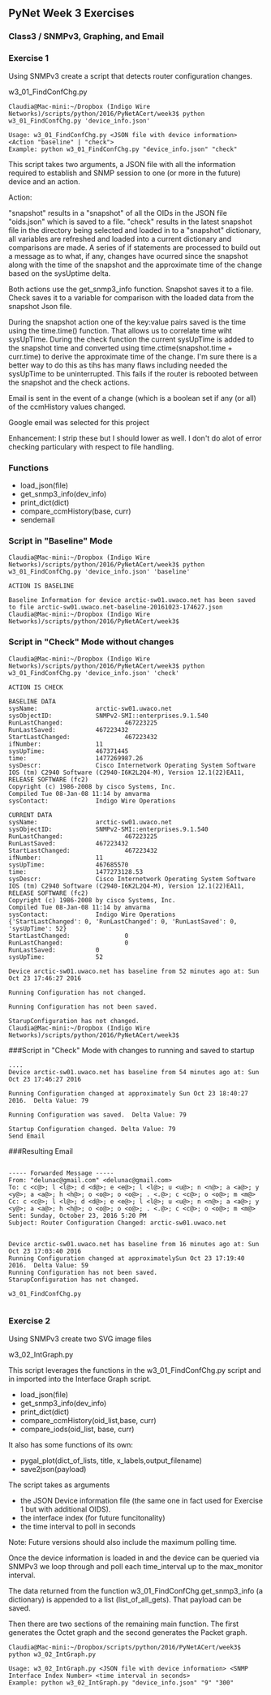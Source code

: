 ## PyNet Week 3 Exercises

### Class3 / SNMPv3, Graphing, and Email

### Exercise 1
Using SNMPv3 create a script that detects router configuration changes.

w3_01_FindConfChg.py


```
Claudia@Mac-mini:~/Dropbox (Indigo Wire Networks)/scripts/python/2016/PyNetACert/week3$ python w3_01_FindConfChg.py 'device_info.json'

Usage: w3_01_FindConfChg.py <JSON file with device information> <Action "baseline" | "check">
Example: python w3_01_FindConfChg.py "device_info.json" "check"

```
This script takes two arguments, a JSON file with all the information required to establish and SNMP session to one (or more in the future) device and an action.  

Action: 

"snapshot" results in a "snapshot" of all the OIDs in the JSON file "oids.json" which is saved to a file.
"check" results in the latest snapshot file in the directory being selected and loaded in to a "snapshot" dictionary, all variables are refreshed and loaded into a current dictionary and comparisons are made.  A series of if statements are processed to build out a message as to what, if any, changes have ocurred since the snapshot along with the time of the snapshot and the approximate time of the change based on the sysUptime delta.  

Both actions use the get_snmp3_info function.  Snapshot saves it to a file.  Check saves it to a variable for comparison with the loaded data from the snapshot Json file.

During the snapshot action one of the key:value pairs saved is the time using the time.time() function.  That allows us to correlate time wiht sysUpTime.
During the check function the current sysUpTime is added to the snapshot time and converted using time.ctime(snapshot.time + curr.time) to derive the approximate time of the change.  I'm sure there is a better way to do this as tihs has many flaws including needed the sysUpTime to be uninterrupted.  This fails if the router is rebooted between the snapshot and the check actions.

Email is sent in the event of a change (which is a boolean set if any (or all) of the ccmHistory values changed.

Google email was selected for this project 

Enhancement:  I strip these but I should lower as well.  I don't do alot of error checking particulary with respect to file handling.

### Functions

- load_json(file)
- get_snmp3_info(dev_info)
- print_dict(dict)
- compare_ccmHistory(base, curr)
- sendemail

### Script in "Baseline" Mode

```
Claudia@Mac-mini:~/Dropbox (Indigo Wire Networks)/scripts/python/2016/PyNetACert/week3$ python w3_01_FindConfChg.py 'device_info.json' 'baseline'

ACTION IS BASELINE

Baseline Information for device arctic-sw01.uwaco.net has been saved to file arctic-sw01.uwaco.net-baseline-20161023-174627.json
Claudia@Mac-mini:~/Dropbox (Indigo Wire Networks)/scripts/python/2016/PyNetACert/week3$ 

```

### Script in "Check" Mode without changes

```
Claudia@Mac-mini:~/Dropbox (Indigo Wire Networks)/scripts/python/2016/PyNetACert/week3$ python w3_01_FindConfChg.py 'device_info.json' 'check'

ACTION IS CHECK

BASELINE DATA
sysName:                arctic-sw01.uwaco.net
sysObjectID:            SNMPv2-SMI::enterprises.9.1.540
RunLastChanged:                 467223225
RunLastSaved:           467223432
StartLastChanged:               467223432
ifNumber:               11
sysUpTime:              467371445
time:           		1477269987.26
sysDescr:               Cisco Internetwork Operating System Software 
IOS (tm) C2940 Software (C2940-I6K2L2Q4-M), Version 12.1(22)EA11, RELEASE SOFTWARE (fc2)
Copyright (c) 1986-2008 by cisco Systems, Inc.
Compiled Tue 08-Jan-08 11:14 by amvarma
sysContact:             Indigo Wire Operations

CURRENT DATA
sysName:                arctic-sw01.uwaco.net
sysObjectID:            SNMPv2-SMI::enterprises.9.1.540
RunLastChanged:                 467223225
RunLastSaved:           467223432
StartLastChanged:               467223432
ifNumber:               11
sysUpTime:              467685570
time:           		1477273128.53
sysDescr:               Cisco Internetwork Operating System Software 
IOS (tm) C2940 Software (C2940-I6K2L2Q4-M), Version 12.1(22)EA11, RELEASE SOFTWARE (fc2)
Copyright (c) 1986-2008 by cisco Systems, Inc.
Compiled Tue 08-Jan-08 11:14 by amvarma
sysContact:             Indigo Wire Operations
{'StartLastChanged': 0, 'RunLastChanged': 0, 'RunLastSaved': 0, 'sysUpTime': 52}
StartLastChanged:               0
RunLastChanged:                 0
RunLastSaved:           0
sysUpTime:              52

Device arctic-sw01.uwaco.net has baseline from 52 minutes ago at: Sun Oct 23 17:46:27 2016

Running Configuration has not changed.

Running Configuration has not been saved.

StarupConfiguration has not changed.
Claudia@Mac-mini:~/Dropbox (Indigo Wire Networks)/scripts/python/2016/PyNetACert/week3$ 

```

###Script in "Check" Mode with changes to running and saved to startup

```
....
Device arctic-sw01.uwaco.net has baseline from 54 minutes ago at: Sun Oct 23 17:46:27 2016

Running Configuration changed at approximately Sun Oct 23 18:40:27 2016.  Delta Value: 79

Running Configuration was saved.  Delta Value: 79

Startup Configuration changed. Delta Value: 79
Send Email

```


###Resulting Email

```

----- Forwarded Message -----
From: "delunac@gmail.com" <delunac@gmail.com>
To: c <c@>; l <l@>; d <d@>; e <e@>; l <l@>; u <u@>; n <n@>; a <a@>; y <y@>; a <a@>; h <h@>; o <o@>; o <o@>; . <.@>; c <c@>; o <o@>; m <m@> 
Cc: c <c@>; l <l@>; d <d@>; e <e@>; l <l@>; u <u@>; n <n@>; a <a@>; y <y@>; a <a@>; h <h@>; o <o@>; o <o@>; . <.@>; c <c@>; o <o@>; m <m@>
Sent: Sunday, October 23, 2016 5:20 PM
Subject: Router Configuration Changed: arctic-sw01.uwaco.net


Device arctic-sw01.uwaco.net has baseline from 16 minutes ago at: Sun Oct 23 17:03:40 2016
Running Configuration changed at approximatelySun Oct 23 17:19:40 2016.  Delta Value: 59
Running Configuration has not been saved.
StarupConfiguration has not changed.

w3_01_FindConfChg.py


```

### Exercise 2
Using SNMPv3 create two SVG image files

w3_02_IntGraph.py

This script leverages the functions in the w3_01_FindConfChg.py script and in imported into the Interface Graph script.

- load_json(file)
- get_snmp3_info(dev_info)
- print_dict(dict)
- compare_ccmHistory(oid_list,base, curr)
- compare_iods(oid_list, base, curr)

It also has some functions of its own:

- pygal_plot(dict_of_lists, title, x_labels,output_filename)
- save2json(payload)

The script takes as arguments 
- the JSON Device information file (the same one in fact used for Exercise 1 but with additional OIDS).
- the interface index (for future funcitonality)
- the time interval to poll in seconds

Note:  Future versions should also include the maximum polling time.

Once the device information is loaded in and the device can be queried via SNMPv3 we loop through and poll each time_interval up to the max_monitor interval.

The data returned from the function w3_01_FindConfChg.get_snmp3_info (a dictionary) is appended to a list (list_of_all_gets).  That payload can be saved.

Then there are two sections of the remaining main function. The first generates the Octet graph and the second generates the Packet graph.


```
Claudia@Mac-mini:~/Dropbox/scripts/python/2016/PyNetACert/week3$ python w3_02_IntGraph.py

Usage: w3_02_IntGraph.py <JSON file with device information> <SNMP Interface Index Number> <time interval in seconds>
Example: python w3_02_IntGraph.py "device_info.json" "9" "300"
```



